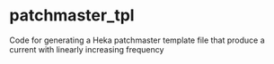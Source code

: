 # patchmaster_tpl
Code for generating a Heka patchmaster template file that produce a current with linearly increasing frequency
